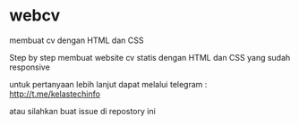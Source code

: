 # webcv
membuat cv dengan HTML dan CSS

Step by step membuat website cv statis dengan HTML dan CSS yang sudah responsive

untuk pertanyaan lebih lanjut dapat melalui telegram : 
http://t.me/kelastechinfo

atau silahkan buat issue di repostory ini
